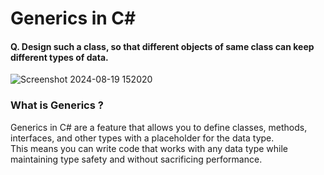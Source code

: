<h1>Generics in C#</h1>

<h4> Q. Design such a class, so that different objects of same  class  can keep different types of data. </h4>

![Screenshot 2024-08-19 152020](https://github.com/user-attachments/assets/3730cbfa-e410-44dc-8f34-dd6df530c14c)

<h3>What is Generics ? </h3>
Generics in C# are a feature that allows you to define classes, methods, interfaces, and other types with a placeholder for the data type. <br>
This means you can write code that works with any data type while maintaining type safety and without sacrificing performance.
